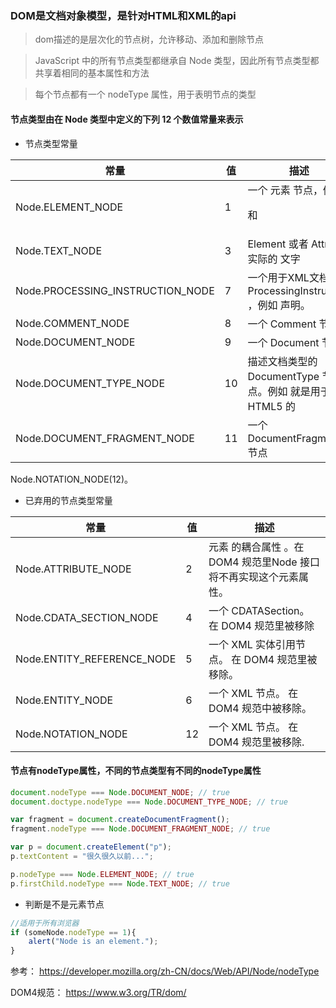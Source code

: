 ### DOM是文档对象模型，是针对HTML和XML的api

> dom描述的是层次化的节点树，允许移动、添加和删除节点

> JavaScript 中的所有节点类型都继承自 Node 类型，因此所有节点类型都共享着相同的基本属性和方法

> 每个节点都有一个 nodeType 属性，用于表明节点的类型

#### 节点类型由在 Node 类型中定义的下列 12 个数值常量来表示

- 节点类型常量

常量 | 值 | 描述
---| --- | ---
Node.ELEMENT_NODE|  1 | 一个 元素 节点，例如 <p> 和 <div>
Node.TEXT_NODE | 3 | Element 或者 Attr 中实际的  文字
Node.PROCESSING_INSTRUCTION_NODE|7|一个用于XML文档的 ProcessingInstruction ，例如 <?xml-stylesheet ... ?> 声明。
Node.COMMENT_NODE|8|一个 Comment 节点
Node.DOCUMENT_NODE|9|一个 Document 节点
Node.DOCUMENT_TYPE_NODE|10|描述文档类型的 DocumentType 节点。例如 <!DOCTYPE html>  就是用于 HTML5 的
Node.DOCUMENT_FRAGMENT_NODE|11|一个 DocumentFragment 节点
Node.NOTATION_NODE(12)。

- 已弃用的节点类型常量

常量 | 值 | 描述
---| --- | ---
Node.ATTRIBUTE_NODE|  2 | 元素 的耦合属性 。在 DOM4 规范里Node 接口将不再实现这个元素属性。
Node.CDATA_SECTION_NODE | 4 | 一个 CDATASection。 在 DOM4 规范里被移除
Node.ENTITY_REFERENCE_NODE|5| 一个 XML 实体引用节点。 在 DOM4 规范里被移除。
Node.ENTITY_NODE|6|一个 XML <!ENTITY ...>  节点。 在 DOM4 规范中被移除。
Node.NOTATION_NODE|12|一个 XML <!NOTATION ...> 节点。 在 DOM4 规范里被移除.

#### 节点有nodeType属性，不同的节点类型有不同的nodeType属性

```javascript
document.nodeType === Node.DOCUMENT_NODE; // true
document.doctype.nodeType === Node.DOCUMENT_TYPE_NODE; // true

var fragment = document.createDocumentFragment();
fragment.nodeType === Node.DOCUMENT_FRAGMENT_NODE; // true

var p = document.createElement("p");
p.textContent = "很久很久以前...";

p.nodeType === Node.ELEMENT_NODE; // true
p.firstChild.nodeType === Node.TEXT_NODE; // true
```

- 判断是不是元素节点
```javascript
//适用于所有浏览器
if (someNode.nodeType == 1){
    alert("Node is an element.");
}
```


参考： https://developer.mozilla.org/zh-CN/docs/Web/API/Node/nodeType

DOM4规范： https://www.w3.org/TR/dom/
